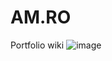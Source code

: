 # AM.RO
Portfolio wiki
![image](https://user-images.githubusercontent.com/116565529/221352977-d03c8c13-a54f-443c-bbda-21e834d41a73.png)

